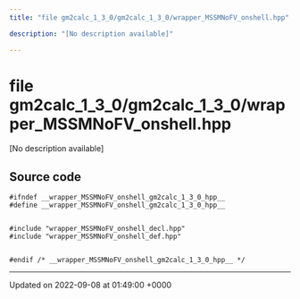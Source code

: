 ```yaml
---
title: "file gm2calc_1_3_0/gm2calc_1_3_0/wrapper_MSSMNoFV_onshell.hpp"

description: "[No description available]"

---
```


# file gm2calc_1_3_0/gm2calc_1_3_0/wrapper_MSSMNoFV_onshell.hpp

[No description available]




## Source code

```
#ifndef __wrapper_MSSMNoFV_onshell_gm2calc_1_3_0_hpp__
#define __wrapper_MSSMNoFV_onshell_gm2calc_1_3_0_hpp__


#include "wrapper_MSSMNoFV_onshell_decl.hpp"
#include "wrapper_MSSMNoFV_onshell_def.hpp"


#endif /* __wrapper_MSSMNoFV_onshell_gm2calc_1_3_0_hpp__ */
```


-------------------------------

Updated on 2022-09-08 at 01:49:00 +0000
